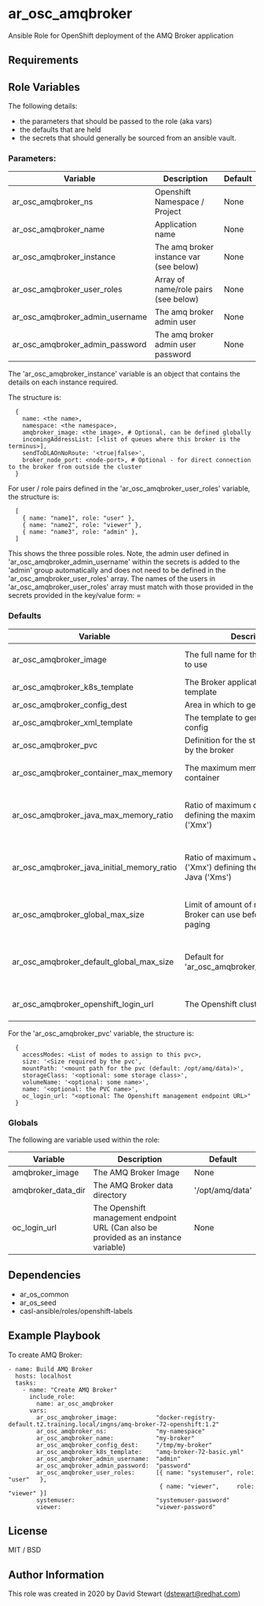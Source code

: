 # ar_osc_amqbroker
Ansible Role for OpenShift deployment of the AMQ Broker application

## Requirements


## Role Variables
The following details:
- the parameters that should be passed to the role (aka vars)
- the defaults that are held
- the secrets that should generally be sourced from an ansible vault.

### Parameters:
| Variable                        | Description                             | Default |
| --------                        | -----------                             | ------- |
| ar_osc_amqbroker_ns             | Openshift Namespace / Project           | None    |
| ar_osc_amqbroker_name           | Application name                        | None    |
| ar_osc_amqbroker_instance       | The amq broker instance var (see below) | None    |
| ar_osc_amqbroker_user_roles     | Array of name/role pairs (see below)    | None    |
| ar_osc_amqbroker_admin_username | The amq broker admin user               | None    |
| ar_osc_amqbroker_admin_password | The amq broker admin user password      | None    |

The 'ar_osc_amqbroker_instance' variable is an object that contains the details on each instance required.

The structure is:
```
  {
    name: <the name>,
    namespace: <the namespace>,
    amqbroker_image: <the image>, # Optional, can be defined globally
    incomingAddressList: [<list of queues where this broker is the terminus>],
    sendToDLAOnNoRoute: '<true|false>',
    broker_node_port: <node-port>, # Optional - for direct connection to the broker from outside the cluster
  }
```

For user / role pairs defined in the 'ar_osc_amqbroker_user_roles' variable, the structure is:
```
  [
    { name: "name1", role: "user" },
    { name: "name2", role: "viewer" },
    { name: "name3", role: "admin" },
  ]
```
This shows the three possible roles. Note, the admin user defined in 
'ar_osc_amqbroker_admin_username' within the secrets is added to the
'admin' group automatically and does not need to be defined in the 
'ar_osc_amqbroker_user_roles' array.
The names of the users in 'ar_osc_amqbroker_user_roles' array must match
with those provided in the secrets provided in the key/value form:
<username>=<password>

### Defaults
| Variable                                   | Description                                                                | Default                                                                                                                                                                                 |
| --------                                   | -----------                                                                | -------                                                                                                                                                                                 |
| ar_osc_amqbroker_image                     | The full name for the docker image to use                                  | 'amqbroker_image' taken from the 'ar_osc_amqbroker_instance' or global ansible variable namespace                                                                                       |
| ar_osc_amqbroker_k8s_template              | The Broker application kubernetes template                                 | 'amq-broker-72-basic.yml'                                                                                                                                                               |
| ar_osc_amqbroker_config_dest               | Area in which to generate config                                           | '/tmp'                                                                                                                                                                                  |
| ar_osc_amqbroker_xml_template              | The template to generate amq xml config                                    | 'amq7-template.xml.j2'                                                                                                                                                                  |
| ar_osc_amqbroker_pvc                       | Definition for the storage to be used by the broker                        | 1Gi mounted at '/opt/amq/data' with ;ReadWriteOnce' access mode                                                                                                                         |
| ar_osc_amqbroker_container_max_memory      | The maximum memory limit for the container                                 | 'container_max_mem' taken either from the 'ar_osc_amqbroker_instance' or global ansible variable namespace, otherwise '5G'                                                              |
| ar_osc_amqbroker_java_max_memory_ratio     | Ratio of maximum container memory defining the maximum for Java ('Xmx')    | 'java_max_mem_ratio' taken either from the 'ar_osc_amqbroker_instance' or global ansible variable namespace, otherwise '0' (ensuring that memory params are not specified for Java)     |
| ar_osc_amqbroker_java_initial_memory_ratio | Ratio of maximum Java memory ('Xmx') defining the minimum for Java ('Xms') | 'java_initial_mem_ratio' taken either from the 'ar_osc_amqbroker_instance' or global ansible variable namespace, otherwise '0' (ensuring that memory params are not specified for Java) |
| ar_osc_amqbroker_global_max_size           | Limit of amount of memory the Broker can use before it starts paging       | 'global_max_size' taken either from the 'ar_osc_amqbroker_instance' or global ansible variable namespace, otherwise 'ar_osc_amqbroker_default_global_max_size'                          |
| ar_osc_amqbroker_default_global_max_size   | Default for 'ar_osc_amqbroker_global_max_size'                             | A 5th of 'Xmx', i.e. ((ar_osc_amqbroker_container_max_memory * ar_osc_amqbroker_java_max_memory_ratio ) / (100 * 5))                                                                    |
| ar_osc_amqbroker_openshift_login_url       | The Openshift cluster to connect to                                        | 'oc_login_url' taken either from the 'ar_osc_amqbroker_instance' or global ansible variable namespace                                                                                   |

For the 'ar_osc_amqbroker_pvc' variable, the structure is:
```
  {
    accessModes: <List of modes to assign to this pvc>,
    size: '<Size required by the pvc',
    mountPath: '<mount path for the pvc (default: /opt/amq/data)>',
    storageClass: '<optional: some storage class>',
    volumeName: '<optional: some name>',
    name: '<optional: the PVC name>',
    oc_login_url: "<optional: The Openshift management endpoint URL>"
  }
```

### Globals
The following are variable used within the role:

| Variable           | Description                                                                          | Default         |
| --------           | -----------                                                                          | -------         |
| amqbroker_image    | The AMQ Broker Image                                                                 | None            |
| amqbroker_data_dir | The AMQ Broker data directory                                                        | '/opt/amq/data' |
| oc_login_url       | The Openshift management endpoint URL (Can also be provided as an instance variable) | None            |


## Dependencies
- ar_os_common
- ar_os_seed
- casl-ansible/roles/openshift-labels

## Example Playbook

To create AMQ Broker:
```
- name: Build AMQ Broker
  hosts: localhost
  tasks:
    - name: "Create AMQ Broker"
      include_role:
        name: ar_osc_amqbroker
      vars:
        ar_osc_amqbroker_image:           "docker-registry-default.t2.training.local/imgns/amq-broker-72-openshift:1.2"
        ar_osc_amqbroker_ns:              "my-namespace"
        ar_osc_amqbroker_name:            "my-broker"
        ar_osc_amqbroker_config_dest:     "/tmp/my-broker"
        ar_osc_amqbroker_k8s_template:    "amq-broker-72-basic.yml"
        ar_osc_amqbroker_admin_username:  "admin"
        ar_osc_amqbroker_admin_password:  "password"
        ar_osc_amqbroker_user_roles:      [{ name: "systemuser", role: "user"   },
                                           { name: "viewer",     role: "viewer" }]        
        systemuser:                       "systemuser-password"
        viewer:                           "viewer-password" 
```


## License

MIT / BSD

## Author Information

This role was created in 2020 by David Stewart (dstewart@redhat.com)
